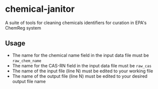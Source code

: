 # chemical-janitor
A suite of tools for cleaning chemicals identifiers for curation in EPA's ChemReg system

## Usage
- The name for the chemical name field in the input data file must be `raw_chem_name`
- The name for the CAS-RN field in the input data file must be `raw_cas`
- The name of the input file (line N) must be edited to your working file
- The name of the output file (line N) must be edited to your desired output file name
